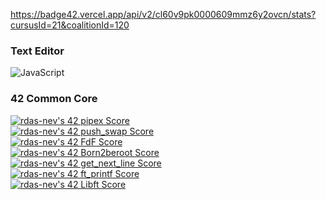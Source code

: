 https://badge42.vercel.app/api/v2/cl60v9pk0000609mmz6y2ovcn/stats?cursusId=21&coalitionId=120
### Text Editor
![JavaScript](https://img.shields.io/badge/VIM-%2311AB00.svg?&style=for-the-badge&logo=vim&logoColor=white)
<br />
### 42 Common Core
[![rdas-nev's 42 pipex Score](https://badge42.vercel.app/api/v2/cl60v9pk0000609mmz6y2ovcn/project/2554726)](https://github.com/JaeSeoKim/badge42)
<br />
[![rdas-nev's 42 push_swap Score](https://badge42.vercel.app/api/v2/cl60v9pk0000609mmz6y2ovcn/project/2554725)](https://github.com/JaeSeoKim/badge42)
<br />
[![rdas-nev's 42 FdF Score](https://badge42.vercel.app/api/v2/cl60v9pk0000609mmz6y2ovcn/project/2554729)](https://github.com/JaeSeoKim/badge42)
<br />
[![rdas-nev's 42 Born2beroot Score](https://badge42.vercel.app/api/v2/cl60v9pk0000609mmz6y2ovcn/project/2524618)](https://github.com/JaeSeoKim/badge42)
<br />
[![rdas-nev's 42 get_next_line Score](https://badge42.vercel.app/api/v2/cl60v9pk0000609mmz6y2ovcn/project/2524617)](https://github.com/JaeSeoKim/badge42)
<br />
[![rdas-nev's 42 ft_printf Score](https://badge42.vercel.app/api/v2/cl60v9pk0000609mmz6y2ovcn/project/2524014)](https://github.com/JaeSeoKim/badge42)
<br />
[![rdas-nev's 42 Libft Score](https://badge42.vercel.app/api/v2/cl60v9pk0000609mmz6y2ovcn/project/2497460)](https://github.com/JaeSeoKim/badge42)
<br />
